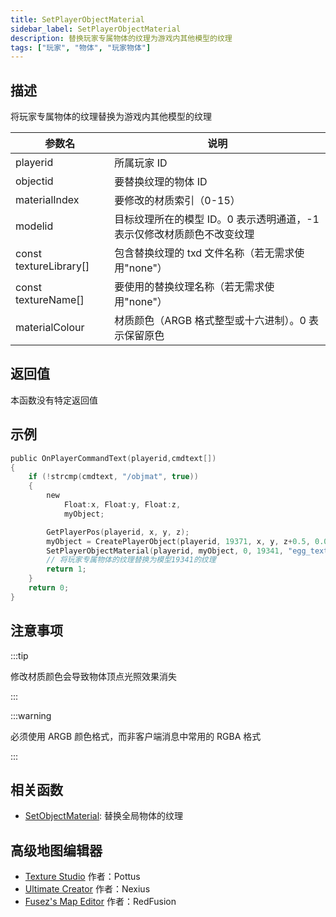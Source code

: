 ```yaml
---
title: SetPlayerObjectMaterial
sidebar_label: SetPlayerObjectMaterial
description: 替换玩家专属物体的纹理为游戏内其他模型的纹理
tags: ["玩家", "物体", "玩家物体"]
---
```


## 描述

将玩家专属物体的纹理替换为游戏内其他模型的纹理

| 参数名                 | 说明                                                                   |
| ---------------------- | ---------------------------------------------------------------------- |
| playerid               | 所属玩家 ID                                                            |
| objectid               | 要替换纹理的物体 ID                                                    |
| materialIndex          | 要修改的材质索引（0-15）                                               |
| modelid                | 目标纹理所在的模型 ID。0 表示透明通道，-1 表示仅修改材质颜色不改变纹理 |
| const textureLibrary[] | 包含替换纹理的 txd 文件名称（若无需求使用"none"）                      |
| const textureName[]    | 要使用的替换纹理名称（若无需求使用"none"）                             |
| materialColour         | 材质颜色（ARGB 格式整型或十六进制）。0 表示保留原色                    |

## 返回值

本函数没有特定返回值

## 示例

```c
public OnPlayerCommandText(playerid,cmdtext[])
{
    if (!strcmp(cmdtext, "/objmat", true))
    {
        new
            Float:x, Float:y, Float:z,
            myObject;

        GetPlayerPos(playerid, x, y, z);
        myObject = CreatePlayerObject(playerid, 19371, x, y, z+0.5, 0.0, 0.0, 0.0, 300.0);
        SetPlayerObjectMaterial(playerid, myObject, 0, 19341, "egg_texts", "easter_egg01", 0xFFFFFFFF);
        // 将玩家专属物体的纹理替换为模型19341的纹理
        return 1;
    }
    return 0;
}
```

## 注意事项

:::tip

修改材质颜色会导致物体顶点光照效果消失

:::

:::warning

必须使用 ARGB 颜色格式，而非客户端消息中常用的 RGBA 格式

:::

## 相关函数

- [SetObjectMaterial](SetObjectMaterial): 替换全局物体的纹理

## 高级地图编辑器

- [Texture Studio](https://github.com/Pottus/Texture-Studio) 作者：Pottus
- [Ultimate Creator](https://github.com/NexiusTailer/Ultimate-Creator) 作者：Nexius
- [Fusez's Map Editor](https://github.com/fusez/Map-Editor-V3) 作者：RedFusion
